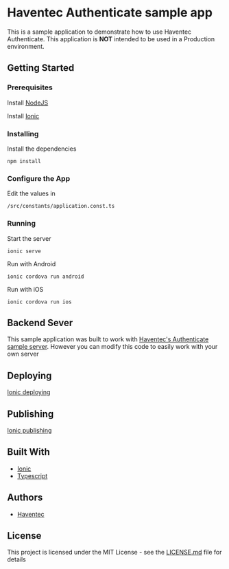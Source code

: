 # Haventec Authenticate sample app

This is a sample application to demonstrate how to use Haventec Authenticate.
This application is **NOT** intended to be used in a Production environment.

## Getting Started

### Prerequisites

Install [NodeJS](https://nodejs.org)
 
Install [Ionic](https://ionicframework.com/)

### Installing

Install the dependencies
```
npm install
```

### Configure the App

Edit the values in 
```
/src/constants/application.const.ts
```

### Running

Start the server
```
ionic serve
```

Run with Android
```
ionic cordova run android
```

Run with iOS
```
ionic cordova run ios
```
## Backend Sever

This sample application was built to work with [Haventec's Authenticate sample server](https://github.com/Haventec/haventec-authenticate-sample-server).
However you can modify this code to easily work with your own server

## Deploying

[Ionic deploying](https://ionicframework.com/docs/intro/deploying/)

## Publishing

[Ionic publishing](http://ionicframework.com/docs/v1/guide/publishing.html)

## Built With

* [Ionic](https://ionicframework.com/)
* [Typescript](https://www.typescriptlang.org/) 

## Authors

* [Haventec](http://www.haventec.com/)

## License

This project is licensed under the MIT License - see the [LICENSE.md](LICENSE.md) file for details
